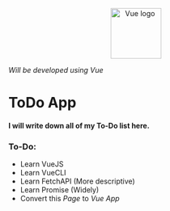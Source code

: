 <p align="center"><a href="https://vuejs.org" target="_blank" rel="noopener noreferrer"><img width="100" src="https://vuejs.org/images/logo.png" alt="Vue logo"></a></p>

_Will be developed using Vue_

# ToDo App

#### I will write down all of my To-Do list here.
### To-Do:
- Learn VueJS
- Learn VueCLI
- Learn FetchAPI (More descriptive)
- Learn Promise (Widely)
- Convert this _Page_ to _Vue App_
